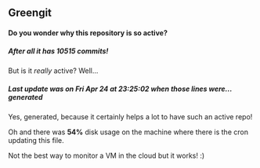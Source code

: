 ## Greengit

#### Do you wonder why this repository is so active?

##### After all it has 10515 commits!

But is it *really* active? Well...

##### Last update was on Fri Apr 24 at 23:25:02 when those lines were... generated

Yes, generated, because it certainly helps a lot to have such an active repo!

Oh and there was **54%** disk usage on the machine
where there is the cron updating this file.

Not the best way to monitor a VM in the cloud but it works! :)
